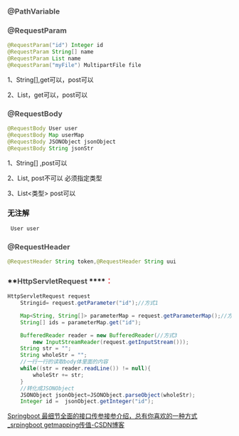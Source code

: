 ### **<font style="color:rgb(79, 79, 79);">@PathVariable</font>**
### **<font style="color:rgb(79, 79, 79);">@RequestParam</font>**
```java
@RequestParam("id") Integer id
@RequestParam String[] name
@RequestParam List name
@RequestParam("myFile") MultipartFile file
```

1、String[],get可以，post可以

2、List，get可以，post可以

### **<font style="color:rgb(79, 79, 79);">@RequestBody</font>**
```java
@RequestBody User user
@RequestBody Map userMap
@RequestBody JSONObject jsonObject
@RequestBody String jsonStr
```

1、String[] ,post可以

2、List,	post不可以	必须指定类型

3、List<类型>	post可以  


### 无注解
```java
 User user
```

### **<font style="color:rgb(79, 79, 79);">@RequestHeader</font>**
```java
@RequestHeader String token,@RequestHeader String uui
```

### **<font style="color:rgb(79, 79, 79);">HttpServletRequest </font>****<font style="color:rgb(243, 59, 69);">：</font>
```java
HttpServletRequest request
    Stringid= request.getParameter("id");//方式1

    Map<String, String[]> parameterMap = request.getParameterMap();//方式2
    String[] ids = parameterMap.get("id");

    BufferedReader reader = new BufferedReader(//方式3
        new InputStreamReader(request.getInputStream()));
    String str = "";
    String wholeStr = "";
    //一行一行的读取body体里面的内容
    while((str = reader.readLine()) != null){
        wholeStr += str;
    }
    //转化成JSONObject
    JSONObject jsonObject=JSONObject.parseObject(wholeStr);
    Integer id =  jsonObject.getInteger("id");
```







[Springboot 最细节全面的接口传参接参介绍，总有你喜欢的一种方式_srpingboot getmapping传值-CSDN博客](https://blog.csdn.net/qq_35387940/article/details/100151992)

